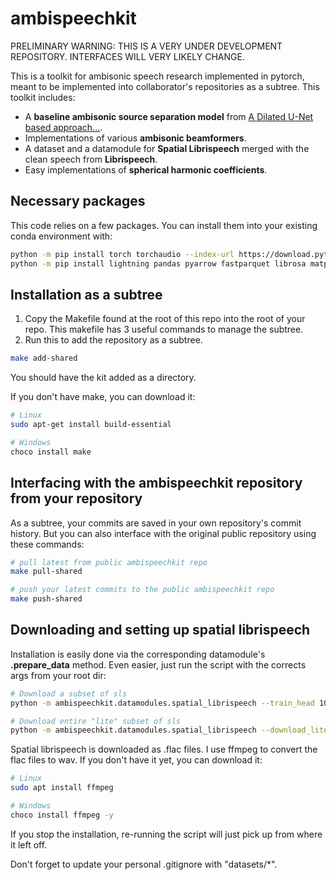 # ambispeechkit

PRELIMINARY WARNING: THIS IS A VERY UNDER DEVELOPMENT REPOSITORY. INTERFACES WILL VERY LIKELY CHANGE.

This is a toolkit for ambisonic speech research implemented in pytorch, meant to be implemented into collaborator's repositories as a subtree.
This toolkit includes:

- A **baseline ambisonic source separation model** from [A Dilated U-Net based approach...](https://ieeexplore.ieee.org/document/9287478).
- Implementations of various **ambisonic beamformers**.
- A dataset and a datamodule for **Spatial Librispeech** merged with the clean speech from **Librispeech**.
- Easy implementations of **spherical harmonic coefficients**.

## Necessary packages

This code relies on a few packages. You can install them into your existing conda environment with:

```bash
python -m pip install torch torchaudio --index-url https://download.pytorch.org/whl/cu126
python -m pip install lightning pandas pyarrow fastparquet librosa matplotlib
```

## Installation as a subtree

1. Copy the Makefile found at the root of this repo into the root of your repo. This makefile has 3 useful commands to manage the subtree.
2. Run this to add the repository as a subtree.

```bash
make add-shared
```

You should have the kit added as a directory.

If you don't have make, you can download it:

```bash
# Linux
sudo apt-get install build-essential

# Windows
choco install make
```

## Interfacing with the ambispeechkit repository from your repository

As a subtree, your commits are saved in your own repository's commit history.
But you can also interface with the original public repository using these commands:

```bash
# pull latest from public ambispeechkit repo
make pull-shared

# push your latest commits to the public ambispeechkit repo
make push-shared
```

## Downloading and setting up spatial librispeech

Installation is easily done via the corresponding datamodule's **.prepare_data** method.
Even easier, just run the script with the corrects args from your root dir:

```bash
# Download a subset of sls
python -m ambispeechkit.datamodules.spatial_librispeech --train_head 100 --test_head 100 --reset_local_sls_metadata

# Download entire "lite" subset of sls
python -m ambispeechkit.datamodules.spatial_librispeech --download_lite_sls --reset_local_sls_metadata
```

Spatial librispeech is downloaded as .flac files.
I use ffmpeg to convert the flac files to wav.
If you don't have it yet, you can download it:

```bash
# Linux
sudo apt install ffmpeg

# Windows
choco install ffmpeg -y
```

If you stop the installation, re-running the script will just pick up from where it left off.

Don't forget to update your personal .gitignore with "datasets/*".
